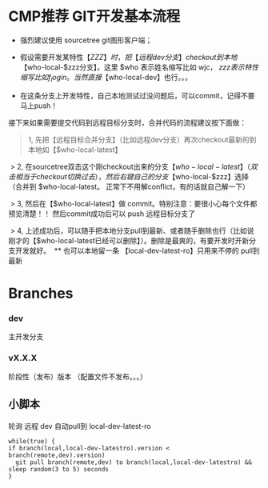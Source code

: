 
# CMP推荐 GIT开发基本流程


* 强烈建议使用 sourcetree git图形客户端；

* 假设需要开发某特性【$ZZZ】时，把 【远程dev分支】checkout到本地【$who-local-$zzz分支】。这里 $who 表示姓名缩写比如 wjc， $zzz表示特性缩写比如 f_login。 当然直接 【$who-local-dev】也行。。。

* 在这条分支上开发特性，自己本地测试过没问题后，可以commit，记得不要马上push！ 

接下来如果需要提交代码到远程目标分支时，合并代码的流程建议按下面做：

  > 1, 先把【远程目标合并分支】（比如远程dev分支）再次checkout最新的到本地如【$who-local-latest】
  >
  > 2, 在sourcetree双击这个刚checkout出来的分支【$who-local-latest】（双击相当于checkout 切换过去），然后右键自己的分支【$who-local-$zzz】选择 （合并到 $who-local-latest。 正常下不用解conflict，有的话就自己解一下）
  >
  > 3, 然后在【$who-local-latest】做 commit。特别注意：要很小心每个文件都预览清楚！！ 然后commit成功后可以 push 远程目标分支了
  >
  > 4,  上述成功后，可以随手把本地分支pull到最新、或者随手删除也行（比如说刚才的【$who-local-latest已经可以删除】）。删除是最爽的，有要开发时开新分支开发就好。  ** 也可以本地留一条 【local-dev-latest-ro】只用来不停的 pull到最新
  
# Branches

### dev

主开发分支

### vX.X.X

阶段性（发布）版本
（配置文件不发布。。。）

## 小脚本

#### 
轮询 远程 dev 自动pull到 local-dev-latest-ro
```
while(true) {
if branch(local,local-dev-latestro).version < branch(remote,dev).version) 
  git pull branch(remote,dev) to branch(local,local-dev-latestro) && sleep random(3 to 5) seconds
}
```
